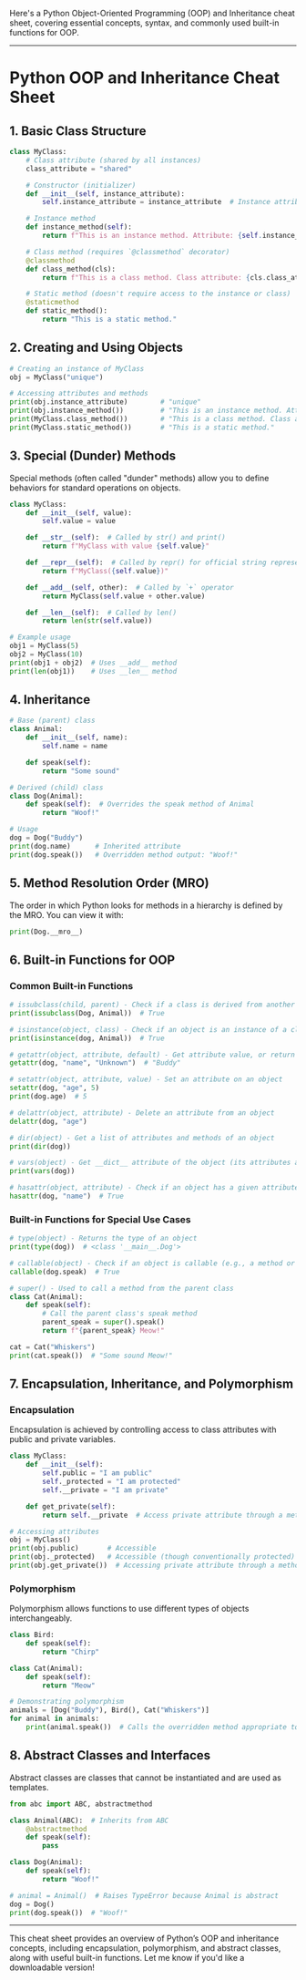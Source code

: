 Here's a Python Object-Oriented Programming (OOP) and Inheritance cheat sheet, covering essential concepts, syntax, and commonly used built-in functions for OOP.

---

# Python OOP and Inheritance Cheat Sheet

## 1. Basic Class Structure

```python
class MyClass:
    # Class attribute (shared by all instances)
    class_attribute = "shared"

    # Constructor (initializer)
    def __init__(self, instance_attribute):
        self.instance_attribute = instance_attribute  # Instance attribute

    # Instance method
    def instance_method(self):
        return f"This is an instance method. Attribute: {self.instance_attribute}"

    # Class method (requires `@classmethod` decorator)
    @classmethod
    def class_method(cls):
        return f"This is a class method. Class attribute: {cls.class_attribute}"

    # Static method (doesn't require access to the instance or class)
    @staticmethod
    def static_method():
        return "This is a static method."
```

## 2. Creating and Using Objects

```python
# Creating an instance of MyClass
obj = MyClass("unique")

# Accessing attributes and methods
print(obj.instance_attribute)        # "unique"
print(obj.instance_method())         # "This is an instance method. Attribute: unique"
print(MyClass.class_method())        # "This is a class method. Class attribute: shared"
print(MyClass.static_method())       # "This is a static method."
```

## 3. Special (Dunder) Methods

Special methods (often called "dunder" methods) allow you to define behaviors for standard operations on objects.

```python
class MyClass:
    def __init__(self, value):
        self.value = value

    def __str__(self):  # Called by str() and print()
        return f"MyClass with value {self.value}"

    def __repr__(self):  # Called by repr() for official string representation
        return f"MyClass({self.value})"

    def __add__(self, other):  # Called by `+` operator
        return MyClass(self.value + other.value)

    def __len__(self):  # Called by len()
        return len(str(self.value))

# Example usage
obj1 = MyClass(5)
obj2 = MyClass(10)
print(obj1 + obj2)  # Uses __add__ method
print(len(obj1))    # Uses __len__ method
```

## 4. Inheritance

```python
# Base (parent) class
class Animal:
    def __init__(self, name):
        self.name = name

    def speak(self):
        return "Some sound"

# Derived (child) class
class Dog(Animal):
    def speak(self):  # Overrides the speak method of Animal
        return "Woof!"

# Usage
dog = Dog("Buddy")
print(dog.name)      # Inherited attribute
print(dog.speak())   # Overridden method output: "Woof!"
```

## 5. Method Resolution Order (MRO)

The order in which Python looks for methods in a hierarchy is defined by the MRO. You can view it with:

```python
print(Dog.__mro__)
```

## 6. Built-in Functions for OOP

### Common Built-in Functions

```python
# issubclass(child, parent) - Check if a class is derived from another class
print(issubclass(Dog, Animal))  # True

# isinstance(object, class) - Check if an object is an instance of a class (or subclass)
print(isinstance(dog, Animal))  # True

# getattr(object, attribute, default) - Get attribute value, or return default if not found
getattr(dog, "name", "Unknown")  # "Buddy"

# setattr(object, attribute, value) - Set an attribute on an object
setattr(dog, "age", 5)
print(dog.age)  # 5

# delattr(object, attribute) - Delete an attribute from an object
delattr(dog, "age")

# dir(object) - Get a list of attributes and methods of an object
print(dir(dog))

# vars(object) - Get __dict__ attribute of the object (its attributes as a dictionary)
print(vars(dog))

# hasattr(object, attribute) - Check if an object has a given attribute
hasattr(dog, "name")  # True
```

### Built-in Functions for Special Use Cases

```python
# type(object) - Returns the type of an object
print(type(dog))  # <class '__main__.Dog'>

# callable(object) - Check if an object is callable (e.g., a method or function)
callable(dog.speak)  # True

# super() - Used to call a method from the parent class
class Cat(Animal):
    def speak(self):
        # Call the parent class's speak method
        parent_speak = super().speak()
        return f"{parent_speak} Meow!"

cat = Cat("Whiskers")
print(cat.speak())  # "Some sound Meow!"
```

## 7. Encapsulation, Inheritance, and Polymorphism

### Encapsulation

Encapsulation is achieved by controlling access to class attributes with public and private variables.

```python
class MyClass:
    def __init__(self):
        self.public = "I am public"
        self._protected = "I am protected"
        self.__private = "I am private"

    def get_private(self):
        return self.__private  # Access private attribute through a method

# Accessing attributes
obj = MyClass()
print(obj.public)       # Accessible
print(obj._protected)   # Accessible (though conventionally protected)
print(obj.get_private())  # Accessing private attribute through a method
```

### Polymorphism

Polymorphism allows functions to use different types of objects interchangeably.

```python
class Bird:
    def speak(self):
        return "Chirp"

class Cat(Animal):
    def speak(self):
        return "Meow"

# Demonstrating polymorphism
animals = [Dog("Buddy"), Bird(), Cat("Whiskers")]
for animal in animals:
    print(animal.speak())  # Calls the overridden method appropriate to the object type
```

## 8. Abstract Classes and Interfaces

Abstract classes are classes that cannot be instantiated and are used as templates.

```python
from abc import ABC, abstractmethod

class Animal(ABC):  # Inherits from ABC
    @abstractmethod
    def speak(self):
        pass

class Dog(Animal):
    def speak(self):
        return "Woof!"

# animal = Animal()  # Raises TypeError because Animal is abstract
dog = Dog()
print(dog.speak())  # "Woof!"
```

---

This cheat sheet provides an overview of Python’s OOP and inheritance concepts, including encapsulation, polymorphism, and abstract classes, along with useful built-in functions. Let me know if you'd like a downloadable version!
